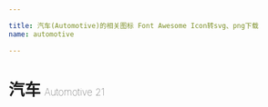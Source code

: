 ```yaml
---

title: 汽车(Automotive)的相关图标 Font Awesome Icon转svg、png下载
name: automotive

---
```


# 汽车  <small style="font-size: 60%;font-weight: 100">Automotive <span class="badge-secondary badge">21</span> </small>

<search tag="automotive" :max="0"/>


